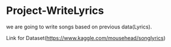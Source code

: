 # Project-WriteLyrics
we are going to write songs based on previous data(Lyrics).

Link for Dataset(https://www.kaggle.com/mousehead/songlyrics)
